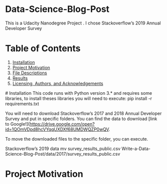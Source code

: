 # Data-Science-Blog-Post
This is a Udacity Nanodegree Project . I chose Stackoverflow’s 2019 Annual Developer Survey
# Table of Contents

1. [Installation](#inst)
2. [Project Motivation](#proj-mot)
3. [File Descriptions](#file)
5. [Results](#rs)
6. [Licensing, Authors, and Acknowledgements](#lics)   
<a name="inst"/>
# Installation
This code runs with Python version 3.* and requires some libraries, to install theses libraries you will need to execute:
pip install -r requirements.txt

You will need to download Stackoverflow’s 2017 and 2018 Annual Developer Survey and put in specific folders. You can find the data to download [link to Google!](https://drive.google.com/open?id=1QOmVDpd8hcVYqqUXDXf68UMDWQZP0wQV.

To move the downloaded files to the specific folder, you can execute.

Stackoverflow’s 2019 data
mv survey_results_public.csv Write-a-Data-Science-Blog-Post/data/2017/survey_results_public.csv
<a name="proj-mot"/>
# Project Motivation

